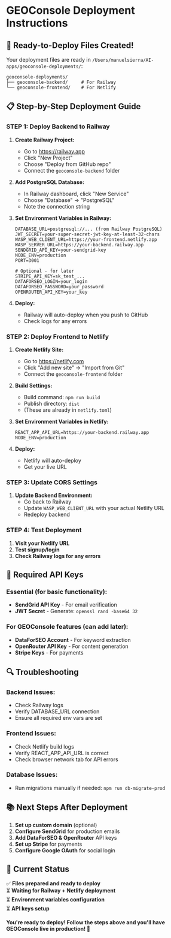 # GEOConsole Deployment Instructions

## 🚀 Ready-to-Deploy Files Created!

Your deployment files are ready in `/Users/manuelsierra/AI-apps/geoconsole-deployments/`:

```
geoconsole-deployments/
├── geoconsole-backend/     # For Railway
└── geoconsole-frontend/    # For Netlify  
```

## 📋 Step-by-Step Deployment Guide

### STEP 1: Deploy Backend to Railway

1. **Create Railway Project:**
   - Go to https://railway.app
   - Click "New Project"
   - Choose "Deploy from GitHub repo"
   - Connect the `geoconsole-backend` folder

2. **Add PostgreSQL Database:**
   - In Railway dashboard, click "New Service"
   - Choose "Database" → "PostgreSQL"  
   - Note the connection string

3. **Set Environment Variables in Railway:**
   ```env
   DATABASE_URL=postgresql://... (from Railway PostgreSQL)
   JWT_SECRET=your-super-secret-jwt-key-at-least-32-chars
   WASP_WEB_CLIENT_URL=https://your-frontend.netlify.app
   WASP_SERVER_URL=https://your-backend.railway.app
   SENDGRID_API_KEY=your-sendgrid-key
   NODE_ENV=production
   PORT=3001
   
   # Optional - for later
   STRIPE_API_KEY=sk_test_...
   DATAFORSEO_LOGIN=your_login
   DATAFORSEO_PASSWORD=your_password
   OPENROUTER_API_KEY=your_key
   ```

4. **Deploy:**
   - Railway will auto-deploy when you push to GitHub
   - Check logs for any errors

### STEP 2: Deploy Frontend to Netlify

1. **Create Netlify Site:**
   - Go to https://netlify.com
   - Click "Add new site" → "Import from Git"
   - Connect the `geoconsole-frontend` folder

2. **Build Settings:**
   - Build command: `npm run build`
   - Publish directory: `dist`
   - (These are already in `netlify.toml`)

3. **Set Environment Variables in Netlify:**
   ```env
   REACT_APP_API_URL=https://your-backend.railway.app
   NODE_ENV=production
   ```

4. **Deploy:**
   - Netlify will auto-deploy
   - Get your live URL

### STEP 3: Update CORS Settings

1. **Update Backend Environment:**
   - Go back to Railway
   - Update `WASP_WEB_CLIENT_URL` with your actual Netlify URL
   - Redeploy backend

### STEP 4: Test Deployment

1. **Visit your Netlify URL**
2. **Test signup/login**
3. **Check Railway logs for any errors**

## 🔧 Required API Keys

### Essential (for basic functionality):
- **SendGrid API Key** - For email verification
- **JWT Secret** - Generate: `openssl rand -base64 32`

### For GEOConsole features (can add later):
- **DataForSEO Account** - For keyword extraction
- **OpenRouter API Key** - For content generation  
- **Stripe Keys** - For payments

## 🔍 Troubleshooting

### Backend Issues:
- Check Railway logs
- Verify DATABASE_URL connection
- Ensure all required env vars are set

### Frontend Issues:  
- Check Netlify build logs
- Verify REACT_APP_API_URL is correct
- Check browser network tab for API errors

### Database Issues:
- Run migrations manually if needed: `npm run db-migrate-prod`

## 📚 Next Steps After Deployment

1. **Set up custom domain** (optional)
2. **Configure SendGrid** for production emails
3. **Add DataForSEO & OpenRouter** API keys
4. **Set up Stripe** for payments
5. **Configure Google OAuth** for social login

## 🎯 Current Status

✅ **Files prepared and ready to deploy**  
⏳ **Waiting for Railway + Netlify deployment**  
⏳ **Environment variables configuration**  
⏳ **API keys setup**  

**You're ready to deploy! Follow the steps above and you'll have GEOConsole live in production! 🚀**